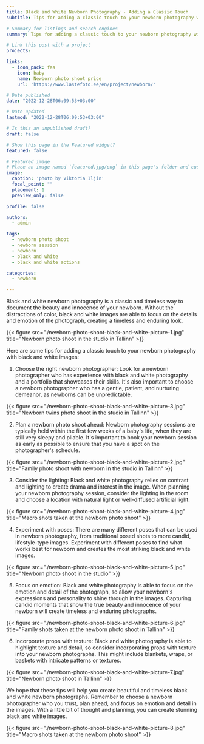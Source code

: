```yaml
---
title: Black and White Newborn Photography - Adding a Classic Touch
subtitle: Tips for adding a classic touch to your newborn photography with black and white images

# Summary for listings and search engines
summary: Tips for adding a classic touch to your newborn photography with black and white images

# Link this post with a project
projects: 

links:
  - icon_pack: fas
    icon: baby
    name: Newborn photo shoot price
    url: 'https://www.lastefoto.ee/en/project/newborn/'

# Date published
date: "2022-12-28T06:09:53+03:00"

# Date updated
lastmod: "2022-12-28T06:09:53+03:00"

# Is this an unpublished draft?
draft: false

# Show this page in the Featured widget?
featured: false

# Featured image
# Place an image named `featured.jpg/png` in this page's folder and customize its options here.
image:
  caption: 'photo by Viktoria Iljin'
  focal_point: ""
  placement: 1
  preview_only: false

profile: false

authors:
  - admin

tags:
  - newborn photo shoot
  - newborn session
  - newborn
  - black and white
  - black and white actions

categories:
  - newborn

---
```

Black and white newborn photography is a classic and timeless way to document the beauty and innocence of your newborn. Without the distractions of color, black and white images are able to focus on the details and emotion of the photograph, creating a timeless and enduring look. 

{{< figure src="./newborn-photo-shoot-black-and-white-picture-1.jpg" title="Newborn photo shoot in the studio in Tallinn" >}}

Here are some tips for adding a classic touch to your newborn photography with black and white images:

1. Choose the right newborn photographer: Look for a newborn photographer who has experience with black and white photography and a portfolio that showcases their skills. It's also important to choose a newborn photographer who has a gentle, patient, and nurturing demeanor, as newborns can be unpredictable.

{{< figure src="./newborn-photo-shoot-black-and-white-picture-3.jpg" title="Newborn twins photo shoot in the studio in Tallinn" >}}

2. Plan a newborn photo shoot ahead: Newborn photography sessions are typically held within the first few weeks of a baby's life, when they are still very sleepy and pliable. It's important to book your newborn session as early as possible to ensure that you have a spot on the photographer's schedule.

{{< figure src="./newborn-photo-shoot-black-and-white-picture-2.jpg" title="Family photo shoot with newborn in the studio in Tallinn" >}}

3. Consider the lighting: Black and white photography relies on contrast and lighting to create drama and interest in the image. When planning your newborn photography session, consider the lighting in the room and choose a location with natural light or well-diffused artificial light.

{{< figure src="./newborn-photo-shoot-black-and-white-picture-4.jpg" title="Macro shots taken at the newborn photo shoot" >}}

4. Experiment with poses: There are many different poses that can be used in newborn photography, from traditional posed shots to more candid, lifestyle-type images. Experiment with different poses to find what works best for newborn and creates the most striking black and white images.

{{< figure src="./newborn-photo-shoot-black-and-white-picture-5.jpg" title="Newborn photo shoot in the studio" >}}

5. Focus on emotion: Black and white photography is able to focus on the emotion and detail of the photograph, so allow your newborn's expressions and personality to shine through in the images. Capturing candid moments that show the true beauty and innocence of your newborn will create timeless and enduring photographs.

{{< figure src="./newborn-photo-shoot-black-and-white-picture-6.jpg" title="Family shots taken at the newborn photo shoot in Tallinn" >}}

6. Incorporate props with texture: Black and white photography is able to highlight texture and detail, so consider incorporating props with texture into your newborn photographs. This might include blankets, wraps, or baskets with intricate patterns or textures.

{{< figure src="./newborn-photo-shoot-black-and-white-picture-7.jpg" title="Newborn photo shoot in Tallinn" >}}

We hope that these tips will help you create beautiful and timeless black and white newborn photographs. Remember to choose a newborn photographer who you trust, plan ahead, and focus on emotion and detail in the images. With a little bit of thought and planning, you can create stunning black and white images.

{{< figure src="./newborn-photo-shoot-black-and-white-picture-8.jpg" title="Macro shots taken at the newborn photo shoot" >}}
